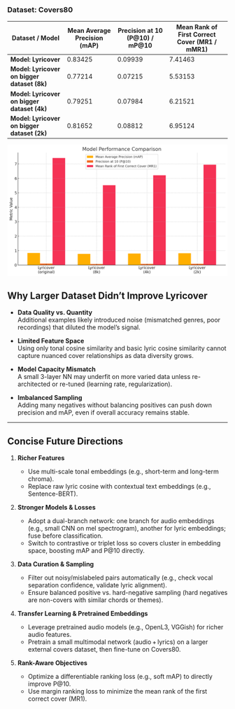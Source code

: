 ### Dataset: Covers80 

| Dataset / Model          | Mean Average Precision (mAP) | Precision at 10 (P@10) / mP@10 | Mean Rank of First Correct Cover (MR1 / mMR1) |
|--------------------------|------------------------------|---------------------------------|-----------------------------------------------|
| **Model: Lyricover**     | 0.83425                     | 0.09939                         | 7.41463                                       |
| **Model: Lyricover on bigger dataset (8k)**  | 0.77214                    | 0.07215                        | 5.53153                                     |
| **Model: Lyricover on bigger dataset (4k)**  | 0.79251                    | 0.07984                    | 6.21521
| **Model: Lyricover on bigger dataset (2k)**  | 0.81652                  | 0.08812                        | 6.95124    

![alt text](image.png)

## Why Larger Dataset Didn’t Improve Lyricover

- **Data Quality vs. Quantity**  
  Additional examples likely introduced noise (mismatched genres, poor recordings) that diluted the model’s signal.

- **Limited Feature Space**  
  Using only tonal cosine similarity and basic lyric cosine similarity cannot capture nuanced cover relationships as data diversity grows.

- **Model Capacity Mismatch**  
  A small 3-layer NN may underfit on more varied data unless re-architected or re-tuned (learning rate, regularization).

- **Imbalanced Sampling**  
  Adding many negatives without balancing positives can push down precision and mAP, even if overall accuracy remains stable.

---

## Concise Future Directions

1. **Richer Features**  
   - Use multi-scale tonal embeddings (e.g., short-term and long-term chroma).  
   - Replace raw lyric cosine with contextual text embeddings (e.g., Sentence-BERT).

2. **Stronger Models & Losses**  
   - Adopt a dual-branch network: one branch for audio embeddings (e.g., small CNN on mel spectrogram), another for lyric embeddings; fuse before classification.  
   - Switch to contrastive or triplet loss so covers cluster in embedding space, boosting mAP and P@10 directly.

3. **Data Curation & Sampling**  
   - Filter out noisy/mislabeled pairs automatically (e.g., check vocal separation confidence, validate lyric alignment).  
   - Ensure balanced positive vs. hard-negative sampling (hard negatives are non-covers with similar chords or themes).

4. **Transfer Learning & Pretrained Embeddings**  
   - Leverage pretrained audio models (e.g., OpenL3, VGGish) for richer audio features.  
   - Pretrain a small multimodal network (audio + lyrics) on a larger external covers dataset, then fine-tune on Covers80.

5. **Rank-Aware Objectives**  
   - Optimize a differentiable ranking loss (e.g., soft mAP) to directly improve P@10.  
   - Use margin ranking loss to minimize the mean rank of the first correct cover (MR1).
